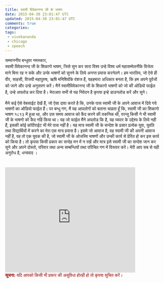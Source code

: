 ```yaml
---           
title: स्वामी विवेकानन्द जी के भाषण
date: 2015-04-30 23:01:47 UTC
updated: 2015-04-30 23:01:47 UTC
comments: true
categories: 
tags: 
 - vivekananda
 - chicago
 - speech
---
```

<div dir="ltr" style="text-align: left;" trbidi="on"><div style="text-align: left;"><div style="text-align: left;"><span style="background-color: white; font-family: inherit; line-height: 20.7999992370605px;">सम्माननीय बन्धुवर नमस्कार,</span></div><div style="text-align: left;"><span style="font-family: inherit;"><span style="background-color: white; line-height: 20.7999992370605px;">स्वामी विवेकानन्द जी के शिकागो भाषण, जिसे सुन कर सारा विश्व उन्हे विश्व धर्म महासम्मेलनी</span><span style="background-color: white; line-height: 20.7999992370605px;">के विजेता माने बिना रह न सके और उन्के भाषणों को सुनने के लिये अनन्त प्रयास करने</span><span style="background-color: white; line-height: 20.7999992370605px;">लगे। हम भारतिय, जो ऐसे ही वीर, साहसी, विजयी महापुरुष, ऋषि मनिषियोंके वंशज हैं, यह</span><span style="background-color: white; line-height: 20.7999992370605px;">हमारा अधिकार बनता है, कि हम अपने पूर्वजों को जाने और उन्हे अनुसरण करें। मैनें स्वामी</span><span style="background-color: white; line-height: 20.7999992370605px;">विवेकानन्द जी के शिकागो भाषणों को जो की ओडियो फाईल है, उन्हे अपलोड कर दिया है। मेरा</span><span style="background-color: white; line-height: 20.7999992370605px;">आप सभी से यह निवेदन है कृपया इन्हे डाउनलोड करें और सुने।&nbsp;</span></span></div><div style="text-align: left;"><span style="font-family: inherit;"><br /></span><span style="font-family: inherit;">मैने कई ऐसे वेबसाईट देखें हैं, जो ऐसा दावा करते है कि, उनके पास स्वामी जी के अपने आवाज में दिये गये भाषणों का ओडियो फाईल हैं। पर बन्धु गण, मैं यह आपलोगों को बताना चाहता हूँ कि, स्वामी जी का शिकागो भाषण १८९३ में हुआ था, और उस समय आवाज को कैद करने की तकनिक थी, परन्तु किसी ने भी स्वामी जी के भाषणो को कैद नहिं किया था। यह जो फाईल मैंने अपलोड कि है, यह व्यपार के उद्देश्य के लिये नही हैं, इसकी कोई कॉपीराईट भी मेरे पास नहीं है। यह मात्र स्वामी जी के सन्देश के प्रसार प्रत्येक युवा, युवति तथा विद्यार्थियों में करने का मेरा एक मात्र प्रयास है। इसमे जो आवाज है, वह स्वामी जी की अपनी आवाज नहीं है, वह तो एक युवक की है, जो स्वामी जी के ओजस्वि भाषणों और उन्की कार्य से प्रेरित हो कर इस कार्य को किया है। तो कृपया किसी प्रकार का सन्देह मन में न रखें और मात्र इसे स्वामी जी का सन्देश जान कर सुने और अपने दोस्तो, परिवार तथा अन्य सम्बन्धियों तथा परिचित गण में विस्तार करें। मेरी आप सब से यही अनुरोध है, धन्यवाद ।</span></div><div><br /></div></div><span style="background-color: white; color: #000099; font-family: Georgia, serif; font-size: x-small; line-height: 20.7999992370605px;"><br /></span><iframe allowfullscreen="" frameborder="0" height="344" src="https://www.youtube.com/embed/videoseries?list=PL4LktSLyuSL7HVrkwvixA17psv40TAb05" width="425"></iframe><br /><strong style="color: #990000;">सूचना:&nbsp;</strong><span style="color: #990000;">यदि आपको किसी भी प्रकार की असुविधा होरही हो तो कृपया सुचित करें।</span></div>